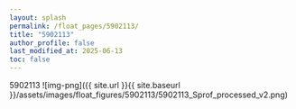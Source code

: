 ```yaml
---
layout: splash
permalink: /float_pages/5902113/
title: "5902113"
author_profile: false
last_modified_at: 2025-06-13
toc: false
---
```

 
5902113
![img-png]({{ site.url }}{{ site.baseurl }}/assets/images/float_figures/5902113/5902113_Sprof_processed_v2.png)